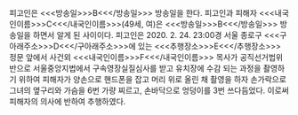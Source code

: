 피고인은 <<<방송일>>>B<<</방송일>>> 방송일을 한다.
피고인과 피해자 <<<내국인이름>>>C<<</내국인이름>>>(49세, 여)은 <<<방송일>>>B<<</방송일>>> 방송일을 하면서 알게 된 사이이다.
피고인은 2020. 2. 24. 23:00경 서울 종로구 <<<구아래주소>>>D<<</구아래주소>>>에 있는 <<<추행장소>>>E<<</추행장소>>> 정문 앞에서 사건외 <<<내국인이름>>>F<<</내국인이름>>> 목사가 공직선거법위반으로 서울중앙지법에서 구속영장실질심사를 받고 유치장에 수감 되는 과정을 촬영하기 위하여 피해자가 양손으로 핸드폰을 잡고 머리 위로 올린 채 촬영을 하자 손가락으로 그녀의 옆구리와 가슴을 6번 가량 찌르고, 손바닥으로 엉덩이를 3번 쓰다듬었다.
이로써 피해자의 의사에 반하여 추행하였다.
